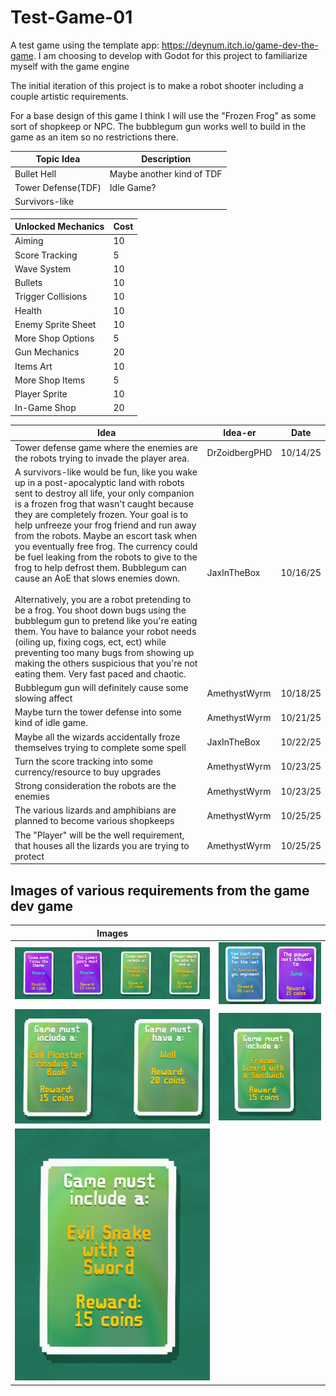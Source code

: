 # Test-Game-01
A test game using the template app: https://deynum.itch.io/game-dev-the-game. I am choosing to develop with Godot for this project to familiarize myself with the game engine

The initial iteration of this project is to make a robot shooter including a couple artistic requirements.

For a base design of this game I think I will use the "Frozen Frog" as some sort of shopkeep or NPC. The bubblegum gun works well to build in the game as an item so no restrictions there.

|Topic Idea|Description|
|----------|-----------|
|Bullet Hell|Maybe another kind of TDF|
|Tower Defense(TDF)|Idle Game?|
|Survivors-like||

|Unlocked Mechanics|Cost|
|------------------|----|
|Aiming|10|
|Score Tracking|5|
|Wave System|10|
|Bullets|10|
|Trigger Collisions|10|
|Health|10|
|Enemy Sprite Sheet|10|
|More Shop Options|5|
|Gun Mechanics|20|
|Items Art|10|
|More Shop Items|5|
|Player Sprite|10|
|In-Game Shop|20|

|Idea|Idea-er|Date|
|----|-------|----|
|Tower defense game where the enemies are the robots trying to invade the player area.|DrZoidbergPHD|10/14/25|
|A survivors-like would be fun, like you wake up in a post-apocalyptic land with robots sent to destroy all life, your only companion is a frozen frog that wasn't caught because they are completely frozen. Your goal is to help unfreeze your frog friend and run away from the robots. Maybe an escort task when you eventually free frog. The currency could be fuel leaking from the robots to give to the frog to help defrost them. Bubblegum can cause an AoE that slows enemies down.<br><br>Alternatively, you are a robot pretending to be a frog. You shoot down bugs using the bubblegum gun to pretend like you're eating them. You have to balance your robot needs (oiling up, fixing cogs, ect, ect) while preventing too many bugs from showing up making the others suspicious that you're not eating them. Very fast paced and chaotic.|JaxInTheBox|10/16/25|
|Bubblegum gun will definitely cause some slowing affect|AmethystWyrm|10/18/25|
|Maybe turn the tower defense into some kind of idle game.|AmethystWyrm|10/21/25|
|Maybe all the wizards accidentally froze themselves trying to complete some spell|JaxInTheBox|10/22/25|
|Turn the score tracking into some currency/resource to buy upgrades|AmethystWyrm|10/23/25|
|Strong consideration the robots are the enemies|AmethystWyrm|10/23/25|
|The various lizards and amphibians are planned to become various shopkeeps|AmethystWyrm|10/25/25|
|The "Player" will be the well requirement, that houses all the lizards you are trying to protect|AmethystWyrm|10/25/25|

## Images of various requirements from the game dev game
|Images||
|------|-|
|![image](images/RequirementsP1.PNG)|![image](images/RequirementsP2.PNG)|
|![image](images/RequirementsP3.PNG)|![image](images/RequirementsP4.PNG)|
|![image](images/RequirementsP5.PNG)|
